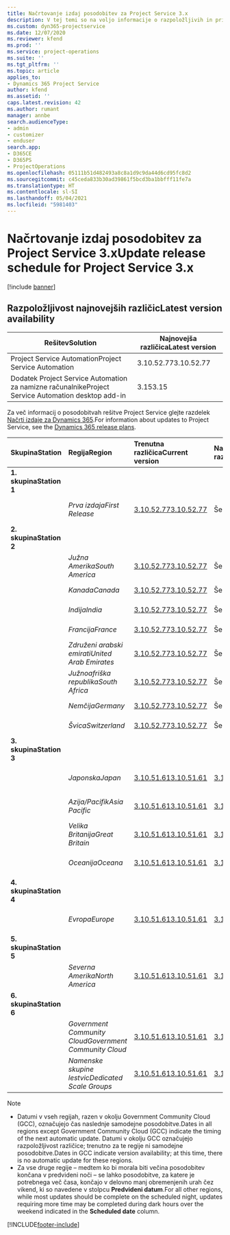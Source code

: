 ```yaml
---
title: Načrtovanje izdaj posodobitev za Project Service 3.x
description: V tej temi so na voljo informacije o razpoložljivih in prihodnjih izdajah rešitve Dynamics 365 Project Service Automation.
ms.custom: dyn365-projectservice
ms.date: 12/07/2020
ms.reviewer: kfend
ms.prod: ''
ms.service: project-operations
ms.suite: ''
ms.tgt_pltfrm: ''
ms.topic: article
applies_to:
- Dynamics 365 Project Service
author: kfend
ms.assetid: ''
caps.latest.revision: 42
ms.author: rumant
manager: annbe
search.audienceType:
- admin
- customizer
- enduser
search.app:
- D365CE
- D365PS
- ProjectOperations
ms.openlocfilehash: 05111b51d482493a8c8a1d9c9da44d6cd95fc8d2
ms.sourcegitcommit: c45ceda833b30ad39861f5bcd3ba1bbfff11fe7a
ms.translationtype: HT
ms.contentlocale: sl-SI
ms.lasthandoff: 05/04/2021
ms.locfileid: "5981403"
---
```

# <a name="update-release-schedule-for-project-service-3x"></a><span data-ttu-id="d1b6a-103">Načrtovanje izdaj posodobitev za Project Service 3.x</span><span class="sxs-lookup"><span data-stu-id="d1b6a-103">Update release schedule for Project Service 3.x</span></span>

[!include [banner](../includes/psa-now-project-operations.md)]

## <a name="latest-version-availability"></a><span data-ttu-id="d1b6a-104">Razpoložljivost najnovejših različic</span><span class="sxs-lookup"><span data-stu-id="d1b6a-104">Latest version availability</span></span>

| <span data-ttu-id="d1b6a-105">Rešitev</span><span class="sxs-lookup"><span data-stu-id="d1b6a-105">Solution</span></span>  | <span data-ttu-id="d1b6a-106">Najnovejša različica</span><span class="sxs-lookup"><span data-stu-id="d1b6a-106">Latest version</span></span> |
|-------|----|
| <span data-ttu-id="d1b6a-107">Project Service Automation</span><span class="sxs-lookup"><span data-stu-id="d1b6a-107">Project Service Automation</span></span>    | <span data-ttu-id="d1b6a-108">3.10.52.77</span><span class="sxs-lookup"><span data-stu-id="d1b6a-108">3.10.52.77</span></span> |
| <span data-ttu-id="d1b6a-109">Dodatek Project Service Automation za namizne računalnike</span><span class="sxs-lookup"><span data-stu-id="d1b6a-109">Project Service Automation desktop add-in</span></span>                | <span data-ttu-id="d1b6a-110">3.15</span><span class="sxs-lookup"><span data-stu-id="d1b6a-110">3.15</span></span>          |

<span data-ttu-id="d1b6a-111">Za več informacij o posodobitvah rešitve Project Service glejte razdelek [Načrti izdaje za Dynamics 365](/dynamics365/release-plans/).</span><span class="sxs-lookup"><span data-stu-id="d1b6a-111">For information about updates to Project Service, see the [Dynamics 365 release plans](/dynamics365/release-plans/).</span></span> 

| <span data-ttu-id="d1b6a-112">Skupina</span><span class="sxs-lookup"><span data-stu-id="d1b6a-112">Station</span></span>  | <span data-ttu-id="d1b6a-113">Regija</span><span class="sxs-lookup"><span data-stu-id="d1b6a-113">Region</span></span> | <span data-ttu-id="d1b6a-114">Trenutna različica</span><span class="sxs-lookup"><span data-stu-id="d1b6a-114">Current version</span></span> | <span data-ttu-id="d1b6a-115">Naslednja različica</span><span class="sxs-lookup"><span data-stu-id="d1b6a-115">Next version</span></span> |  <span data-ttu-id="d1b6a-116">Načrtovan datum</span><span class="sxs-lookup"><span data-stu-id="d1b6a-116">Scheduled date</span></span>
| :---   | :---   | :---   | :---   |:---   |         
|<span data-ttu-id="d1b6a-117"><strong>1. skupina</strong></span><span class="sxs-lookup"><span data-stu-id="d1b6a-117"><strong>Station 1</strong></span></span> | |  |  | |
| | <span data-ttu-id="d1b6a-118"><i>Prva izdaja</i></span><span class="sxs-lookup"><span data-stu-id="d1b6a-118"><i>First Release</i></span></span> | [<span data-ttu-id="d1b6a-119">3.10.52.77</span><span class="sxs-lookup"><span data-stu-id="d1b6a-119">3.10.52.77</span></span>](whats-new-ur-31.md) | <span data-ttu-id="d1b6a-120">Še ni določeno</span><span class="sxs-lookup"><span data-stu-id="d1b6a-120">TBD</span></span> | <span data-ttu-id="d1b6a-121">28. maj 2021</span><span class="sxs-lookup"><span data-stu-id="d1b6a-121">May 28, 2021</span></span>
|<span data-ttu-id="d1b6a-122"><strong>2. skupina</strong></span><span class="sxs-lookup"><span data-stu-id="d1b6a-122"><strong>Station 2</strong></span></span> | |  |  | |
| | <span data-ttu-id="d1b6a-123"><i>Južna Amerika</i></span><span class="sxs-lookup"><span data-stu-id="d1b6a-123"><i>South America</i></span></span> | [<span data-ttu-id="d1b6a-124">3.10.52.77</span><span class="sxs-lookup"><span data-stu-id="d1b6a-124">3.10.52.77</span></span>](whats-new-ur-31.md) | <span data-ttu-id="d1b6a-125">Še ni določeno</span><span class="sxs-lookup"><span data-stu-id="d1b6a-125">TBD</span></span> | <span data-ttu-id="d1b6a-126">4. junij 2021</span><span class="sxs-lookup"><span data-stu-id="d1b6a-126">June 4, 2021</span></span>
| | <span data-ttu-id="d1b6a-127"><i>Kanada</i></span><span class="sxs-lookup"><span data-stu-id="d1b6a-127"><i>Canada</i></span></span> | [<span data-ttu-id="d1b6a-128">3.10.52.77</span><span class="sxs-lookup"><span data-stu-id="d1b6a-128">3.10.52.77</span></span>](whats-new-ur-31.md) | <span data-ttu-id="d1b6a-129">Še ni določeno</span><span class="sxs-lookup"><span data-stu-id="d1b6a-129">TBD</span></span> | <span data-ttu-id="d1b6a-130">4. junij 2021</span><span class="sxs-lookup"><span data-stu-id="d1b6a-130">June 4, 2021</span></span>
| | <span data-ttu-id="d1b6a-131"><i>Indija</i></span><span class="sxs-lookup"><span data-stu-id="d1b6a-131"><i>India</i></span></span> | [<span data-ttu-id="d1b6a-132">3.10.52.77</span><span class="sxs-lookup"><span data-stu-id="d1b6a-132">3.10.52.77</span></span>](whats-new-ur-31.md) | <span data-ttu-id="d1b6a-133">Še ni določeno</span><span class="sxs-lookup"><span data-stu-id="d1b6a-133">TBD</span></span> | <span data-ttu-id="d1b6a-134">4. junij 2021</span><span class="sxs-lookup"><span data-stu-id="d1b6a-134">June 4, 2021</span></span>
| | <span data-ttu-id="d1b6a-135"><i>Francija</i></span><span class="sxs-lookup"><span data-stu-id="d1b6a-135"><i>France</i></span></span> | [<span data-ttu-id="d1b6a-136">3.10.52.77</span><span class="sxs-lookup"><span data-stu-id="d1b6a-136">3.10.52.77</span></span>](whats-new-ur-31.md) | <span data-ttu-id="d1b6a-137">Še ni določeno</span><span class="sxs-lookup"><span data-stu-id="d1b6a-137">TBD</span></span> | <span data-ttu-id="d1b6a-138">4. junij 2021</span><span class="sxs-lookup"><span data-stu-id="d1b6a-138">June 4, 2021</span></span>
| | <span data-ttu-id="d1b6a-139"><i>Združeni arabski emirati</i></span><span class="sxs-lookup"><span data-stu-id="d1b6a-139"><i>United Arab Emirates</i></span></span> | [<span data-ttu-id="d1b6a-140">3.10.52.77</span><span class="sxs-lookup"><span data-stu-id="d1b6a-140">3.10.52.77</span></span>](whats-new-ur-31.md) | <span data-ttu-id="d1b6a-141">Še ni določeno</span><span class="sxs-lookup"><span data-stu-id="d1b6a-141">TBD</span></span> | <span data-ttu-id="d1b6a-142">4. junij 2021</span><span class="sxs-lookup"><span data-stu-id="d1b6a-142">June 4, 2021</span></span>
| | <span data-ttu-id="d1b6a-143"><i>Južnoafriška republika</i></span><span class="sxs-lookup"><span data-stu-id="d1b6a-143"><i>South Africa</i></span></span> | [<span data-ttu-id="d1b6a-144">3.10.52.77</span><span class="sxs-lookup"><span data-stu-id="d1b6a-144">3.10.52.77</span></span>](whats-new-ur-31.md) | <span data-ttu-id="d1b6a-145">Še ni določeno</span><span class="sxs-lookup"><span data-stu-id="d1b6a-145">TBD</span></span> | <span data-ttu-id="d1b6a-146">4. junij 2021</span><span class="sxs-lookup"><span data-stu-id="d1b6a-146">June 4, 2021</span></span>
| | <span data-ttu-id="d1b6a-147"><i>Nemčija</i></span><span class="sxs-lookup"><span data-stu-id="d1b6a-147"><i>Germany</i></span></span> | [<span data-ttu-id="d1b6a-148">3.10.52.77</span><span class="sxs-lookup"><span data-stu-id="d1b6a-148">3.10.52.77</span></span>](whats-new-ur-31.md) | <span data-ttu-id="d1b6a-149">Še ni določeno</span><span class="sxs-lookup"><span data-stu-id="d1b6a-149">TBD</span></span> | <span data-ttu-id="d1b6a-150">4. junij 2021</span><span class="sxs-lookup"><span data-stu-id="d1b6a-150">June 4, 2021</span></span>
| | <span data-ttu-id="d1b6a-151"><i>Švica</i></span><span class="sxs-lookup"><span data-stu-id="d1b6a-151"><i>Switzerland</i></span></span> | [<span data-ttu-id="d1b6a-152">3.10.52.77</span><span class="sxs-lookup"><span data-stu-id="d1b6a-152">3.10.52.77</span></span>](whats-new-ur-31.md) | <span data-ttu-id="d1b6a-153">Še ni določeno</span><span class="sxs-lookup"><span data-stu-id="d1b6a-153">TBD</span></span> | <span data-ttu-id="d1b6a-154">4. junij 2021</span><span class="sxs-lookup"><span data-stu-id="d1b6a-154">June 4, 2021</span></span>
|<span data-ttu-id="d1b6a-155"><strong>3. skupina</strong></span><span class="sxs-lookup"><span data-stu-id="d1b6a-155"><strong>Station 3</strong></span></span> | |  |  | |
| | <span data-ttu-id="d1b6a-156"><i>Japonska</i></span><span class="sxs-lookup"><span data-stu-id="d1b6a-156"><i>Japan</i></span></span> | [<span data-ttu-id="d1b6a-157">3.10.51.61</span><span class="sxs-lookup"><span data-stu-id="d1b6a-157">3.10.51.61</span></span>](whats-new-ur-30.md) | [<span data-ttu-id="d1b6a-158">3.10.52.77</span><span class="sxs-lookup"><span data-stu-id="d1b6a-158">3.10.52.77</span></span>](whats-new-ur-31.md) | <span data-ttu-id="d1b6a-159">07. maj 2021</span><span class="sxs-lookup"><span data-stu-id="d1b6a-159">May 07, 2021</span></span>
| | <span data-ttu-id="d1b6a-160"><i>Azija/Pacifik</i></span><span class="sxs-lookup"><span data-stu-id="d1b6a-160"><i>Asia Pacific</i></span></span> | [<span data-ttu-id="d1b6a-161">3.10.51.61</span><span class="sxs-lookup"><span data-stu-id="d1b6a-161">3.10.51.61</span></span>](whats-new-ur-30.md) | [<span data-ttu-id="d1b6a-162">3.10.52.77</span><span class="sxs-lookup"><span data-stu-id="d1b6a-162">3.10.52.77</span></span>](whats-new-ur-31.md) | <span data-ttu-id="d1b6a-163">07. maj 2021</span><span class="sxs-lookup"><span data-stu-id="d1b6a-163">May 07, 2021</span></span>
| | <span data-ttu-id="d1b6a-164"><i>Velika Britanija</i></span><span class="sxs-lookup"><span data-stu-id="d1b6a-164"><i>Great Britain</i></span></span> | [<span data-ttu-id="d1b6a-165">3.10.51.61</span><span class="sxs-lookup"><span data-stu-id="d1b6a-165">3.10.51.61</span></span>](whats-new-ur-30.md) | [<span data-ttu-id="d1b6a-166">3.10.52.77</span><span class="sxs-lookup"><span data-stu-id="d1b6a-166">3.10.52.77</span></span>](whats-new-ur-31.md) | <span data-ttu-id="d1b6a-167">07. maj 2021</span><span class="sxs-lookup"><span data-stu-id="d1b6a-167">May 07, 2021</span></span>
| | <span data-ttu-id="d1b6a-168"><i>Oceanija</i></span><span class="sxs-lookup"><span data-stu-id="d1b6a-168"><i>Oceana</i></span></span> | [<span data-ttu-id="d1b6a-169">3.10.51.61</span><span class="sxs-lookup"><span data-stu-id="d1b6a-169">3.10.51.61</span></span>](whats-new-ur-30.md) | [<span data-ttu-id="d1b6a-170">3.10.52.77</span><span class="sxs-lookup"><span data-stu-id="d1b6a-170">3.10.52.77</span></span>](whats-new-ur-31.md) | <span data-ttu-id="d1b6a-171">07. maj 2021</span><span class="sxs-lookup"><span data-stu-id="d1b6a-171">May 07, 2021</span></span>
|<span data-ttu-id="d1b6a-172"><strong>4. skupina</strong></span><span class="sxs-lookup"><span data-stu-id="d1b6a-172"><strong>Station 4</strong></span></span> | |  |  | |
| | <span data-ttu-id="d1b6a-173"><i>Evropa</i></span><span class="sxs-lookup"><span data-stu-id="d1b6a-173"><i>Europe</i></span></span> | [<span data-ttu-id="d1b6a-174">3.10.51.61</span><span class="sxs-lookup"><span data-stu-id="d1b6a-174">3.10.51.61</span></span>](whats-new-ur-30.md) | [<span data-ttu-id="d1b6a-175">3.10.52.77</span><span class="sxs-lookup"><span data-stu-id="d1b6a-175">3.10.52.77</span></span>](whats-new-ur-31.md) | <span data-ttu-id="d1b6a-176">14. maj 2021</span><span class="sxs-lookup"><span data-stu-id="d1b6a-176">May 14, 2021</span></span>
|<span data-ttu-id="d1b6a-177"><strong>5. skupina</strong></span><span class="sxs-lookup"><span data-stu-id="d1b6a-177"><strong>Station 5</strong></span></span> | |  |  | |
| | <span data-ttu-id="d1b6a-178"><i>Severna Amerika</i></span><span class="sxs-lookup"><span data-stu-id="d1b6a-178"><i>North America</i></span></span> | [<span data-ttu-id="d1b6a-179">3.10.51.61</span><span class="sxs-lookup"><span data-stu-id="d1b6a-179">3.10.51.61</span></span>](whats-new-ur-30.md) | [<span data-ttu-id="d1b6a-180">3.10.52.77</span><span class="sxs-lookup"><span data-stu-id="d1b6a-180">3.10.52.77</span></span>](whats-new-ur-31.md) | <span data-ttu-id="d1b6a-181">21. maj 2021</span><span class="sxs-lookup"><span data-stu-id="d1b6a-181">May 21, 2021</span></span>
|<span data-ttu-id="d1b6a-182"><strong>6. skupina</strong></span><span class="sxs-lookup"><span data-stu-id="d1b6a-182"><strong>Station 6</strong></span></span> | |  |  | |
| | <span data-ttu-id="d1b6a-183"><i>Government Community Cloud</i></span><span class="sxs-lookup"><span data-stu-id="d1b6a-183"><i>Government Community Cloud</i></span></span> | [<span data-ttu-id="d1b6a-184">3.10.51.61</span><span class="sxs-lookup"><span data-stu-id="d1b6a-184">3.10.51.61</span></span>](whats-new-ur-30.md) | [<span data-ttu-id="d1b6a-185">3.10.52.77</span><span class="sxs-lookup"><span data-stu-id="d1b6a-185">3.10.52.77</span></span>](whats-new-ur-31.md) | <span data-ttu-id="d1b6a-186">21. maj 2021</span><span class="sxs-lookup"><span data-stu-id="d1b6a-186">May 21, 2021</span></span>
| | <span data-ttu-id="d1b6a-187"><i>Namenske skupine lestvic</i></span><span class="sxs-lookup"><span data-stu-id="d1b6a-187"><i>Dedicated Scale Groups</i></span></span> | [<span data-ttu-id="d1b6a-188">3.10.51.61</span><span class="sxs-lookup"><span data-stu-id="d1b6a-188">3.10.51.61</span></span>](whats-new-ur-30.md) | [<span data-ttu-id="d1b6a-189">3.10.52.77</span><span class="sxs-lookup"><span data-stu-id="d1b6a-189">3.10.52.77</span></span>](whats-new-ur-31.md) | <span data-ttu-id="d1b6a-190">28. maj 2021</span><span class="sxs-lookup"><span data-stu-id="d1b6a-190">May 28, 2021</span></span>

>[!Note]
> - <span data-ttu-id="d1b6a-191">Datumi v vseh regijah, razen v okolju Government Community Cloud (GCC), označujejo čas naslednje samodejne posodobitve.</span><span class="sxs-lookup"><span data-stu-id="d1b6a-191">Dates in all regions except Government Community Cloud (GCC) indicate the timing of the next automatic update.</span></span> <span data-ttu-id="d1b6a-192">Datumi v okolju GCC označujejo razpoložljivost različice; trenutno za te regije ni samodejne posodobitve.</span><span class="sxs-lookup"><span data-stu-id="d1b6a-192">Dates in GCC indicate version availability; at this time, there is no automatic update for these regions.</span></span>
> - <span data-ttu-id="d1b6a-193">Za vse druge regije – medtem ko bi morala biti večina posodobitev končana v predvideni noči – se lahko posodobitve, za katere je potrebnega več časa, končajo v delovno manj obremenjenih urah čez vikend, ki so navedene v stolpcu **Predvideni datum**.</span><span class="sxs-lookup"><span data-stu-id="d1b6a-193">For all other regions, while most updates should be complete on the scheduled night, updates requiring more time may be completed during dark hours over the weekend indicated in the **Scheduled date** column.</span></span>


[!INCLUDE[footer-include](../includes/footer-banner.md)]
